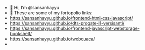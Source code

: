 - 👋 Hi, I’m @sansanhayyu
- 👀 These are some of my fortopolio links:
- https://sansanhayyu.github.io/frontend-html-css-javascript/
- https://sansanhayyu.github.io/dts-progate-i1-versisanti/
- https://sansanhayyu.github.io/frontend-javascript-webstorage-bookshelf/
- https://sansanhayyu.github.io/webcuaca/
- 
<!---
sansanhayyu/sansanhayyu is a ✨ special ✨ repository because its `README.md` (this file) appears on your GitHub profile.
You can click the Preview link to take a look at your changes.
--->

